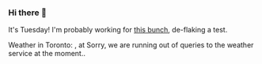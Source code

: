### Hi there :wave:

It's Tuesday! I'm probably working for [this bunch](https://github.com/kohofinancial), de-flaking a test.

Weather in Toronto: , at Sorry, we are running out of queries to the weather service at the moment..
